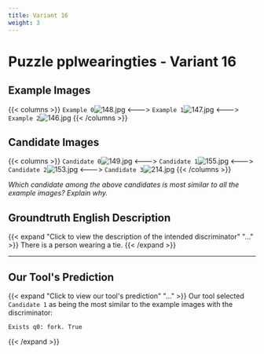 ```yaml
---
title: Variant 16
weight: 3
---
```


# Puzzle pplwearingties - Variant 16

## Example Images
{{< columns >}}
`Example 0`![148.jpg](/natscene_data/images/148.jpg)
<--->
`Example 1`![147.jpg](/natscene_data/images/147.jpg)
<--->
`Example 2`![146.jpg](/natscene_data/images/146.jpg)
{{< /columns >}}

## Candidate Images
{{< columns >}}
`Candidate 0`![149.jpg](/natscene_data/images/149.jpg)
<--->
`Candidate 1`![155.jpg](/natscene_data/images/155.jpg)
<--->
`Candidate 2`![153.jpg](/natscene_data/images/153.jpg)
<--->
`Candidate 3`![214.jpg](/natscene_data/images/214.jpg)
{{< /columns >}}

*Which candidate among the above candidates is most similar to all the example images? Explain why.*

## Groundtruth English Description

{{< expand "Click to view the description of the intended discriminator" "..." >}}
There is a person wearing a tie.
{{< /expand >}}

---



## Our Tool's Prediction

{{< expand "Click to view our tool's prediction" "..." >}}
Our tool selected `Candidate 1` as being the most similar to the example images with the discriminator:
```plaintext
Exists q0: fork. True
```
{{< /expand >}}
